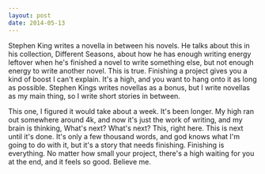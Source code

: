 ```yaml
---
layout: post
date: 2014-05-13
---
```


Stephen King writes a novella in between his novels. He talks about this in his collection, Different Seasons, about how he has enough writing energy leftover when he's finished a novel to write something else, but not enough energy to write another novel. This is true. Finishing a project gives you a kind of boost I can't explain. It's a high, and you want to hang onto it as long as possible. Stephen Kings writes novellas as a bonus, but I write novellas as my main thing, so I write short stories in between. 

This one, I figured it would take about a week. It's been longer. My high ran out somewhere around 4k, and now it's just the work of writing, and my brain is thinking, What's next? What's next? This, right here. This is next until it's done. It's only a few thousand words, and god knows what I'm going to do with it, but it's a story that needs finishing. Finishing is everything. No matter how small your project, there's a high waiting for you at the end, and it feels so good. Believe me.
